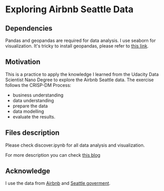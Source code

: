 # Exploring Airbnb Seattle Data

## Dependencies
Pandas and geopandas are required for data analysis. I use seaborn for visualization. It's tricky to install geopandas, please refer to [this link](
https://geopandas.org/en/stable/getting_started/install.html).

## Motivation
This is a practice to apply the knowledge I learned from the Udacity Data Scientist Nano Degree to explore the Airbnb Seattle data. The exercise follows the CRISP-DM Process:
- business understanding
- data understanding
- prepare the data
- data modelling
- evaluate the results.

## Files description
Please check discover.ipynb for all data analysis and visualization.

For more description you can check [this blog](https://medium.com/@comprehensiom/exploring-airbnb-seattle-data-8603eac3880a) 

## Acknowledge
I use the data from [Airbnb](https://www.kaggle.com/airbnb/seattle/data) and [Seattle goverment](https://data.seattle.gov/browse/select_dataset?tags=boundaries).

